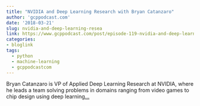 ```yaml
---
title: "NVIDIA and Deep Learning Research with Bryan Catanzaro"
author: 'gcppodcast.com'
date: '2018-03-21'
slug: nvidia-and-deep-learning-resea
link: https://www.gcppodcast.com/post/episode-119-nvidia-and-deep-learning-research-with-bryan-catanzaro/
categories:
- bloglink
tags:
  - python
  - machine-learning
  - gcppodcastcom
---
```


Bryan Catanzaro is VP of Applied Deep Learning Research at NVIDIA, where he leads a team solving problems in domains ranging from video games to chip design using deep learning[... <i class="fas fa-external-link-alt"></i>](https://www.gcppodcast.com/post/episode-119-nvidia-and-deep-learning-research-with-bryan-catanzaro/)

